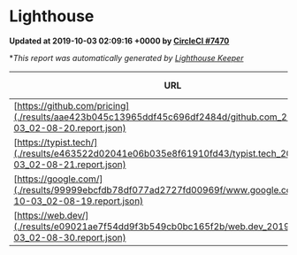 
# Lighthouse

**Updated at 2019-10-03 02:09:16 +0000 by [CircleCI #7470](https://circleci.com/gh/ItinerisLtd/lighthouse-keeper-example/7470)**

**This report was automatically generated by [Lighthouse Keeper](https://github.com/itinerisltd/lighthouse-keeper)*

| URL | Performance | Accessibility | Best Practices | SEO | PWA | Updated At |
| --- | --- | --- | --- | --- | --- | --- |
| [https://github.com/pricing](./results/aae423b045c13965ddf45c696df2484d/github.com_2019-10-03_02-08-20.report.json) | 0.68 | 0.93 | 0.93 | 0.92 | 0.56 | 2019-10-03T02:08:20.781Z |
| [https://typist.tech/](./results/e463522d02041e06b035e8f61910fd43/typist.tech_2019-10-03_02-08-21.report.json) |  |  |  |  |  | 2019-10-03T02:08:21.072Z |
| [https://google.com/](./results/99999ebcfdb78df077ad2727fd00969f/www.google.com_2019-10-03_02-08-19.report.json) | 0.95 | 0.86 | 0.93 | 0.83 | 0.56 | 2019-10-03T02:08:19.359Z |
| [https://web.dev/](./results/e09021ae7f54dd9f3b549cb0bc165f2b/web.dev_2019-10-03_02-08-30.report.json) | 0.92 | 0.9 | 1 | 0.96 | 1 | 2019-10-03T02:08:30.373Z |
